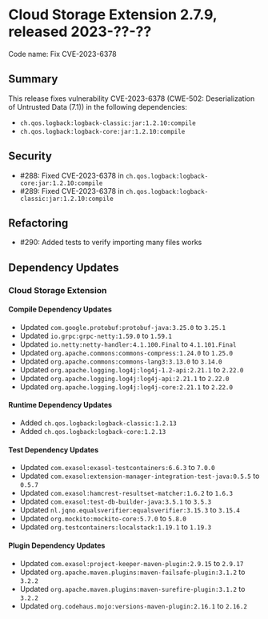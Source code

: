 # Cloud Storage Extension 2.7.9, released 2023-??-??

Code name: Fix CVE-2023-6378

## Summary

This release fixes vulnerability CVE-2023-6378 (CWE-502: Deserialization of Untrusted Data (7.1)) in the following dependencies:
* `ch.qos.logback:logback-classic:jar:1.2.10:compile`
* `ch.qos.logback:logback-core:jar:1.2.10:compile`

## Security

* #288: Fixed CVE-2023-6378 in `ch.qos.logback:logback-core:jar:1.2.10:compile`
* #289: Fixed CVE-2023-6378 in `ch.qos.logback:logback-classic:jar:1.2.10:compile`

## Refactoring

* #290: Added tests to verify importing many files works

## Dependency Updates

### Cloud Storage Extension

#### Compile Dependency Updates

* Updated `com.google.protobuf:protobuf-java:3.25.0` to `3.25.1`
* Updated `io.grpc:grpc-netty:1.59.0` to `1.59.1`
* Updated `io.netty:netty-handler:4.1.100.Final` to `4.1.101.Final`
* Updated `org.apache.commons:commons-compress:1.24.0` to `1.25.0`
* Updated `org.apache.commons:commons-lang3:3.13.0` to `3.14.0`
* Updated `org.apache.logging.log4j:log4j-1.2-api:2.21.1` to `2.22.0`
* Updated `org.apache.logging.log4j:log4j-api:2.21.1` to `2.22.0`
* Updated `org.apache.logging.log4j:log4j-core:2.21.1` to `2.22.0`

#### Runtime Dependency Updates

* Added `ch.qos.logback:logback-classic:1.2.13`
* Added `ch.qos.logback:logback-core:1.2.13`

#### Test Dependency Updates

* Updated `com.exasol:exasol-testcontainers:6.6.3` to `7.0.0`
* Updated `com.exasol:extension-manager-integration-test-java:0.5.5` to `0.5.7`
* Updated `com.exasol:hamcrest-resultset-matcher:1.6.2` to `1.6.3`
* Updated `com.exasol:test-db-builder-java:3.5.1` to `3.5.3`
* Updated `nl.jqno.equalsverifier:equalsverifier:3.15.3` to `3.15.4`
* Updated `org.mockito:mockito-core:5.7.0` to `5.8.0`
* Updated `org.testcontainers:localstack:1.19.1` to `1.19.3`

#### Plugin Dependency Updates

* Updated `com.exasol:project-keeper-maven-plugin:2.9.15` to `2.9.17`
* Updated `org.apache.maven.plugins:maven-failsafe-plugin:3.1.2` to `3.2.2`
* Updated `org.apache.maven.plugins:maven-surefire-plugin:3.1.2` to `3.2.2`
* Updated `org.codehaus.mojo:versions-maven-plugin:2.16.1` to `2.16.2`
